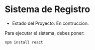 <h1>Sistema de Registro</h1>

- Estado del Proyecto: En contruccion.

Para ejecutar el sistema, debes poner:

```npm install react``` 
